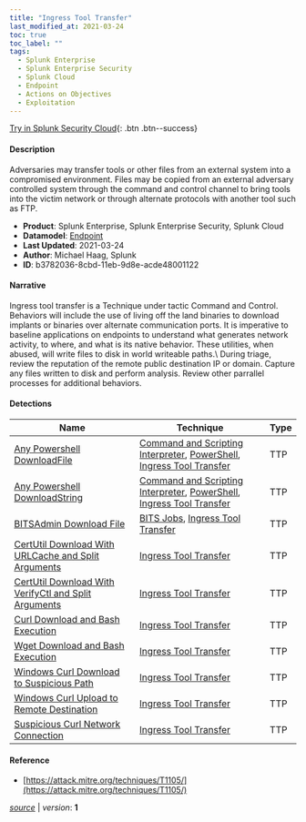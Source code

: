 ```yaml
---
title: "Ingress Tool Transfer"
last_modified_at: 2021-03-24
toc: true
toc_label: ""
tags:
  - Splunk Enterprise
  - Splunk Enterprise Security
  - Splunk Cloud
  - Endpoint
  - Actions on Objectives
  - Exploitation
---
```


[Try in Splunk Security Cloud](https://www.splunk.com/en_us/cyber-security.html){: .btn .btn--success}

#### Description

Adversaries may transfer tools or other files from an external system into a compromised environment. Files may be copied from an external adversary controlled system through the command and control channel to bring tools into the victim network or through alternate protocols with another tool such as FTP.

- **Product**: Splunk Enterprise, Splunk Enterprise Security, Splunk Cloud
- **Datamodel**: [Endpoint](https://docs.splunk.com/Documentation/CIM/latest/User/Endpoint)
- **Last Updated**: 2021-03-24
- **Author**: Michael Haag, Splunk
- **ID**: b3782036-8cbd-11eb-9d8e-acde48001122

#### Narrative

Ingress tool transfer is a Technique under tactic Command and Control. Behaviors will include the use of living off the land binaries to download implants or binaries over alternate communication ports. It is imperative to baseline applications on endpoints to understand what generates network activity, to where, and what is its native behavior. These utilities, when abused, will write files to disk in world writeable paths.\ During triage, review the reputation of the remote public destination IP or domain. Capture any files written to disk and perform analysis. Review other parrallel processes for additional behaviors.

#### Detections

| Name        | Technique   | Type         |
| ----------- | ----------- |--------------|
| [Any Powershell DownloadFile](/endpoint/any_powershell_downloadfile/) | [Command and Scripting Interpreter](/tags/#command-and-scripting-interpreter), [PowerShell](/tags/#powershell), [Ingress Tool Transfer](/tags/#ingress-tool-transfer)| TTP |
| [Any Powershell DownloadString](/endpoint/any_powershell_downloadstring/) | [Command and Scripting Interpreter](/tags/#command-and-scripting-interpreter), [PowerShell](/tags/#powershell), [Ingress Tool Transfer](/tags/#ingress-tool-transfer)| TTP |
| [BITSAdmin Download File](/endpoint/bitsadmin_download_file/) | [BITS Jobs](/tags/#bits-jobs), [Ingress Tool Transfer](/tags/#ingress-tool-transfer)| TTP |
| [CertUtil Download With URLCache and Split Arguments](/endpoint/certutil_download_with_urlcache_and_split_arguments/) | [Ingress Tool Transfer](/tags/#ingress-tool-transfer)| TTP |
| [CertUtil Download With VerifyCtl and Split Arguments](/endpoint/certutil_download_with_verifyctl_and_split_arguments/) | [Ingress Tool Transfer](/tags/#ingress-tool-transfer)| TTP |
| [Curl Download and Bash Execution](/endpoint/curl_download_and_bash_execution/) | [Ingress Tool Transfer](/tags/#ingress-tool-transfer)| TTP |
| [Wget Download and Bash Execution](/endpoint/wget_download_and_bash_execution/) | [Ingress Tool Transfer](/tags/#ingress-tool-transfer)| TTP |
| [Windows Curl Download to Suspicious Path](/endpoint/windows_curl_download_to_suspicious_path/) | [Ingress Tool Transfer](/tags/#ingress-tool-transfer)| TTP |
| [Windows Curl Upload to Remote Destination](/endpoint/windows_curl_upload_to_remote_destination/) | [Ingress Tool Transfer](/tags/#ingress-tool-transfer)| TTP |
| [Suspicious Curl Network Connection](/endpoint/suspicious_curl_network_connection/) | [Ingress Tool Transfer](/tags/#ingress-tool-transfer)| TTP |

#### Reference

* [https://attack.mitre.org/techniques/T1105/](https://attack.mitre.org/techniques/T1105/)



[*source*](https://github.com/splunk/security_content/tree/develop/stories/ingress_tool_transfer.yml) \| *version*: **1**